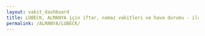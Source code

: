 ```yaml
---
layout: vakit_dashboard
title: LUBECK, ALMANYA için iftar, namaz vakitleri ve hava durumu - ilçe/eyalet seç
permalink: /ALMANYA/LUBECK/
---
```


<script type="text/javascript">
  var GLOBAL_COUNTRY = 'ALMANYA';
  var GLOBAL_CITY = 'LUBECK';
  var GLOBAL_STATE = '';
  var lat = 72;
  var lon = 21;
</script>
